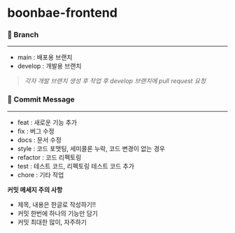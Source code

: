 # boonbae-frontend

### 📌 Branch 
---
- main : 배포용 브랜치
- develop : 개발용 브랜치

> *각자 개발 브랜치 생성 후 작업 후 develop 브랜치에 pull request 요청* 

### 📌 Commit Message
---
- feat : 새로운 기능 추가
- fix : 버그 수정
- docs : 문서 수정
- style : 코드 포맷팅, 세미콜론 누락, 코드 변경이 없는 경우
- refactor : 코드 리펙토링
- test : 테스트 코드, 리펙토링 테스트 코드 추가
- chore : 기타 작업

**커밋 메세지 주의 사항**
- 제목, 내용은 한글로 작성하기!!
- 커밋 한번에 하나의 기능만 담기
- 커밋 최대한 많이, 자주하기
